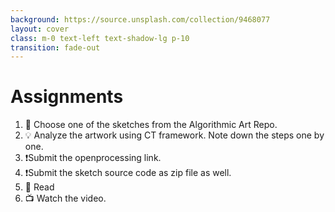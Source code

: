 ```yaml
---
background: https://source.unsplash.com/collection/9468077
layout: cover
class: m-0 text-left text-shadow-lg p-10
transition: fade-out
---
```


# Assignments

1. 👀 Choose one of the sketches from the Algorithmic Art Repo.
2. 💡 Analyze the artwork using CT framework. Note down the steps one by one.
3. ❗Submit the openprocessing link.
4. ❗Submit the sketch source code as zip file as well.
5. 📖 Read 
6. 📺 Watch the video. 

